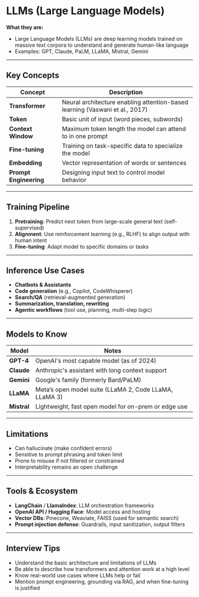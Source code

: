 # LLMs (Large Language Models)

**What they are:**
- Large Language Models (LLMs) are deep learning models trained on massive text corpora to understand and generate human-like language
- Examples: GPT, Claude, PaLM, LLaMA, Mistral, Gemini

---

## Key Concepts

| Concept              | Description |
|----------------------|-------------|
| **Transformer**      | Neural architecture enabling attention-based learning (Vaswani et al., 2017) |
| **Token**            | Basic unit of input (word pieces, subwords) |
| **Context Window**   | Maximum token length the model can attend to in one prompt |
| **Fine-tuning**      | Training on task-specific data to specialize the model |
| **Embedding**        | Vector representation of words or sentences |
| **Prompt Engineering** | Designing input text to control model behavior |

---

## Training Pipeline
1. **Pretraining**: Predict next token from large-scale general text (self-supervised)
2. **Alignment**: Use reinforcement learning (e.g., RLHF) to align output with human intent
3. **Fine-tuning**: Adapt model to specific domains or tasks

---

## Inference Use Cases
- **Chatbots & Assistants**
- **Code generation** (e.g., Copilot, CodeWhisperer)
- **Search/QA** (retrieval-augmented generation)
- **Summarization, translation, rewriting**
- **Agentic workflows** (tool use, planning, multi-step logic)

---

## Models to Know
| Model     | Notes |
|-----------|-------|
| **GPT-4** | OpenAI's most capable model (as of 2024) |
| **Claude** | Anthropic's assistant with long context support |
| **Gemini** | Google's family (formerly Bard/PaLM) |
| **LLaMA** | Meta’s open model suite (LLaMA 2, Code LLaMA, LLaMA 3) |
| **Mistral** | Lightweight, fast open model for on-prem or edge use |

---

## Limitations
- Can hallucinate (make confident errors)
- Sensitive to prompt phrasing and token limit
- Prone to misuse if not filtered or constrained
- Interpretability remains an open challenge

---

## Tools & Ecosystem
- **LangChain** / **LlamaIndex**: LLM orchestration frameworks
- **OpenAI API / Hugging Face**: Model access and hosting
- **Vector DBs**: Pinecone, Weaviate, FAISS (used for semantic search)
- **Prompt injection defense**: Guardrails, input sanitization, output filters

---

## Interview Tips
- Understand the basic architecture and limitations of LLMs
- Be able to describe how transformers and attention work at a high level
- Know real-world use cases where LLMs help or fail
- Mention prompt engineering, grounding via RAG, and when fine-tuning is justified
